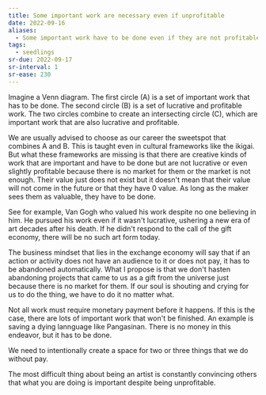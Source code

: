 ```yaml
---
title: Some important work are necessary even if unprofitable
date: 2022-09-16
aliases:
  - Some important work have to be done even if they are not profitable
tags:
  - seedlings
sr-due: 2022-09-17
sr-interval: 1
sr-ease: 230
---
```

Imagine a Venn diagram. The first circle (A) is a set of important work that has to be done. The second circle (B) is a set of lucrative and profitable work. The two circles combine to create an intersecting circle (C), which are important work that are also lucrative and profitable.

We are usually advised to choose as our career the sweetspot that combines A and B. This is taught even in cultural frameworks like the ikigai. But what these frameworks are missing is that there are creative kinds of work that are important and have to be done but are not lucrative or even slightly profitable because there is no market for them or the market is not enough. Their value just does not exist but it doesn't mean that their value will not come in the future or that they have 0 value. As long as the maker sees them as valuable, they have to be done.

See for example, Van Gogh who valued his work despite no one believing in him. He pursued his work even if it wasn't lucrative, ushering a new era of art decades after his death. If he didn't respond to the call of the gift economy, there will be no such art form today.

The business mindset that lies in the exchange economy will say that if an action or activity does not have an audience to it or does not pay, it has to be abandoned automatically. What I propose is that we don't hasten abandoning projects that came to us as a gift from the universe just because there is no market for them. If our soul is shouting and crying for us to do the thing, we have to do it no matter what.

Not all work must require monetary payment before it happens. If this is the case, there are lots of important work that won't be finished. An example is saving a dying lannguage like Pangasinan. There is no money in this endeavor, but it has to be done.

We need to intentionally create a space for two or three things that we do without pay.

The most difficult thing about being an artist is constantly convincing others that what you are doing is important despite being unprofitable.